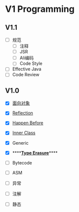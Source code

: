 # V1 Programming

## V1.1

* [ ] 规范
  * [ ] 注释
  * [ ] JSR
  * [ ] Ali编码
  * [ ] Code Style
* [ ] Effective Java
* [ ] Code Review

## V1.0

* [x] [面向对象](../bian-cheng/yu-yan-li-lun-pian/wip-mian-xiang-dui-xiang.md)
* [x] [Reflection](../bian-cheng/yu-yan-li-lun-pian/wip-reflection.md)
* [x] [Happen Before](../bian-cheng/yu-yan-li-lun-pian/happen-before.md)
* [x] [Inner Class](../bian-cheng/yu-yan-li-lun-pian/wip-internal-class.md)
* [x] Generic
* [x] \*\*\*\*[**Type Erasure**](../bian-cheng/yu-yan-li-lun-pian/type-erasure.md)\*\*\*\*
* [ ] Bytecode
* [ ] ASM
* [ ] 异常
* [ ] 注解
* [ ] 静态





